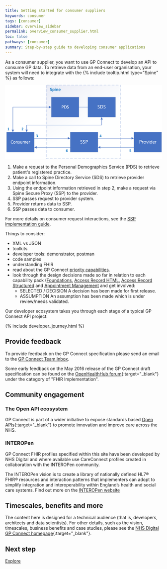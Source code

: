 ```yaml
---
title: Getting started for consumer suppliers
keywords: consumer
tags: [consumer]
sidebar: overview_sidebar
permalink: overview_consumer_supplier.html
toc: false
pathways: [consumer]
summary: Step-by-step guide to developing consumer applications
---
```


<p>As a consumer supplier, you want to use GP Connect to develop an API to consume GP data. To retrieve data from an end-user organisation, your system will need to integrate with the {% include tooltip.html type="Spine" %} as follows:</p>

![Img](images/overview/gp_connect_apis.png)

1. Make a request to the Personal Demographics Service (PDS) to retrieve patient's registered practice.
2. Make a call to Spine Directory Service (SDS) to retrieve provider endpoint information.
3. Using the endpoint information retrieved in step 2, make a request via Spine Secure Proxy (SSP) to the provider.
4. SSP passes request to provider system.
5. Provider returns data to SSP.
6. SSP passes data to consumer.

For more details on consumer request interactions, see the [SSP implementation guide](https://developer.nhs.uk/apis/spine-core-1-0/ssp_implementation_guide.html).

Things to consider:
- XML vs JSON
- toolkits
- developer tools: demonstrator, postman
- code samples
- understanding FHIR
- read about the GP Connect [priority capabilities](overview_priority_capabilities.html).
- look through the design decisions made so far in relation to each capability pack ([Foundations](foundations_design.html), [Access Record HTML](accessrecord.html), [Access Record Structured](accessrecord_structured_design.html) and [Appointment Management](appointments_design.html) and get involved:
	- <span class="label label-success">SELECTED</span> / <span class="label label-info">DECISION</span> A decision has been made for first release.
	- <span class="label label-warning">ASSUMPTION</span> An assumption has been made which is under review/needs validated.

Our developer ecosystem takes you through each stage of a typical GP Connect API project:
  
{% include developer_journey.html %}

## Provide feedback

To provide feedback on the GP Connect specification please send an email to the [GP Connect Team Inbox](mailto://gpconnect@nhs.net).

Some early feedback on the May 2016 release of the GP Connect draft specification can be found on the [OpenHealthHub forum](https://www.openhealthhub.org/c/fhir-implementation){:target="_blank"} under the category of "FHIR Implementation".

## Community engagement

### The Open API ecosystem

GP Connect is part of a wider initiative to expose standards based [Open APIs](designprinciples_open_api_principles.html#open-api){:target="_blank"} to promote innovation and improve care across the NHS.

### INTEROPen

GP Connect FHIR profiles specified within this site have been developed by NHS Digital and where available use CareConnect profiles created in collaboration with the INTEROPen community.

The INTEROPen vision is to create a library of nationally defined HL7® FHIR® resources and interaction patterns that implementers can adopt to simplify integration and interoperability within England’s health and social care systems. Find out more on the [INTEROPen website](https://www.interopen.org/)

## Timescales, benefits and more

The content here is designed for a technical audience (that is, developers, architects and data scientists). For other details, such as the vision, timescales, business benefits and case studies, please see the [NHS Digital GP Connect homepage](https://digital.nhs.uk/article/1275/GP-Connect){:target="_blank"}.

## Next step ##
[Explore](/overview_explore.html)
